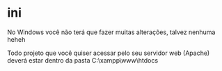 # ini

No Windows você não terá que fazer muitas alterações, talvez nenhuma heheh

Todo projeto que você quiser acessar pelo seu servidor web (Apache) deverá estar dentro da pasta C:\xampp\www\htdocs

